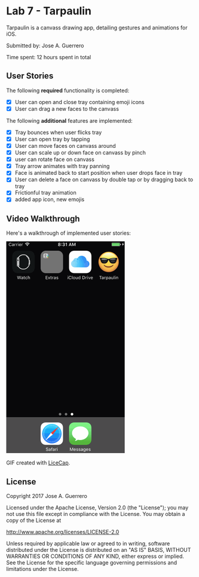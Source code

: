 # Lab 7 - Tarpaulin

Tarpaulin is a canvass drawing app, detailing gestures and animations for iOS.

Submitted by: Jose A. Guerrero

Time spent: 12 hours spent in total

## User Stories

The following **required** functionality is completed:

- [x] User can open and close tray containing emoji icons
- [x] User can drag a new faces to the canvass

The following **additional** features are implemented:

- [x] Tray bounces when user flicks tray
- [x] User can open tray by tapping
- [x] User can move faces on canvass around
- [x] User can scale up or down face on canvass by pinch
- [x] user can rotate face on canvass
- [x] Tray arrow animates with tray panning
- [x] Face is animated back to start position when user drops face in tray
- [x] User can delete a face on canvass by double tap or by dragging back to tray
- [x] Frictionful tray animation
- [x] added app icon, new emojis

## Video Walkthrough 

Here's a walkthrough of implemented user stories:

<img src='https://github.com/jguerrero12/Tarpaulin/blob/master/TarpaulinDemo.gif?raw=true' title='Video Walkthrough' width='' alt='Video Walkthrough' />

GIF created with [LiceCap](http://www.cockos.com/licecap/).

## License

Copyright 2017 Jose A. Guerrero

Licensed under the Apache License, Version 2.0 (the "License");
you may not use this file except in compliance with the License.
You may obtain a copy of the License at

http://www.apache.org/licenses/LICENSE-2.0

Unless required by applicable law or agreed to in writing, software
distributed under the License is distributed on an "AS IS" BASIS,
WITHOUT WARRANTIES OR CONDITIONS OF ANY KIND, either express or implied.
See the License for the specific language governing permissions and
limitations under the License.
